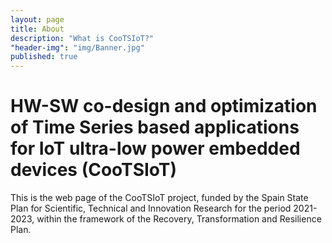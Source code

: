 ```yaml
---
layout: page
title: About
description: "What is CooTSIoT?"
"header-img": "img/Banner.jpg"
published: true
---
```



# HW-SW co-design and optimization of Time Series based applications for IoT ultra-low power embedded devices (CooTSIoT)

This is the web page of the CooTSIoT project, funded by the Spain State Plan for Scientific, Technical and Innovation Research for the period 2021-2023, within the framework of the Recovery, Transformation and Resilience Plan.
